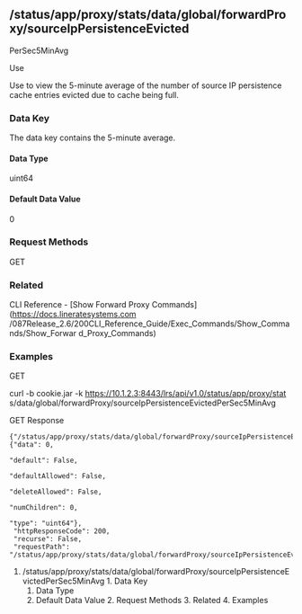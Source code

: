 ## /status/app/proxy/stats/data/global/forwardProxy/sourceIpPersistenceEvicted
PerSec5MinAvg

Use

Use to view the 5-minute average of the number of source IP persistence cache
entries evicted due to cache being full.

### Data Key

The data key contains the 5-minute average.

#### Data Type

uint64

#### Default Data Value

0

### Request Methods

GET

### Related

CLI Reference - [Show Forward Proxy Commands](https://docs.lineratesystems.com
/087Release_2.6/200CLI_Reference_Guide/Exec_Commands/Show_Commands/Show_Forwar
d_Proxy_Commands)

### Examples

GET

curl -b cookie.jar -k https://10.1.2.3:8443/lrs/api/v1.0/status/app/proxy/stat
s/data/global/forwardProxy/sourceIpPersistenceEvictedPerSec5MinAvg

GET Response

    
    
    {"/status/app/proxy/stats/data/global/forwardProxy/sourceIpPersistenceEvictedPerSec5MinAvg": {"data": 0,
                                                                                                   "default": False,
                                                                                                   "defaultAllowed": False,
                                                                                                   "deleteAllowed": False,
                                                                                                   "numChildren": 0,
                                                                                                   "type": "uint64"},
     "httpResponseCode": 200,
     "recurse": False,
     "requestPath": "/status/app/proxy/stats/data/global/forwardProxy/sourceIpPersistenceEvictedPerSec5MinAvg"}
    

  1. /status/app/proxy/stats/data/global/forwardProxy/sourceIpPersistenceEvictedPerSec5MinAvg
    1. Data Key
      1. Data Type
      2. Default Data Value
    2. Request Methods
    3. Related
    4. Examples


